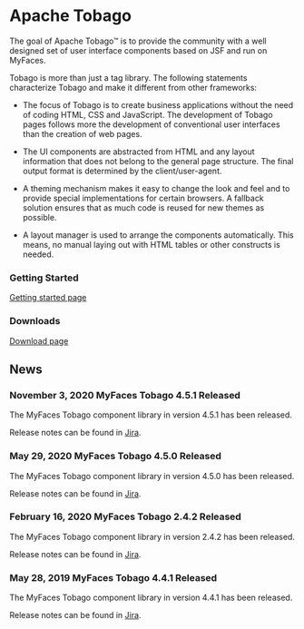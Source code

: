 # Apache Tobago

The goal of Apache Tobago™ is to provide the community with a well designed set of user interface components based on JSF and run on MyFaces.

Tobago is more than just a tag library. The following statements characterize Tobago and make it different from other frameworks:

  * The focus of Tobago is to create business applications without the need of coding
    HTML, CSS and JavaScript. The development of Tobago pages follows more the development of
    conventional user interfaces than the creation of web pages.

  * The UI components are abstracted from HTML and any layout information that does
    not belong to the general page structure. The final output format is determined
    by the client/user-agent.

  * A theming mechanism makes it easy to change the look and feel and to provide
    special implementations for certain browsers. A fallback solution ensures that
    as much code is reused for new themes as possible.

  * A layout manager is used to arrange the components automatically. This means, no
    manual laying out with HTML tables or other constructs is needed.

  
### Getting Started
         
[Getting started page](http://tobago-vm.apache.org/getting-started.html) 

### Downloads

[Download page](http://tobago-vm.apache.org/download.html)
  
## News

### November 3, 2020 MyFaces Tobago 4.5.1 Released

The MyFaces Tobago component library in version 4.5.1 has been released.

Release notes can be found in [Jira](https://issues.apache.org/jira/secure/ReleaseNote.jspa?projectId=12310273&styleName=Html&version=12348200).

### May 29, 2020 MyFaces Tobago 4.5.0 Released

The MyFaces Tobago component library in version 4.5.0 has been released.

Release notes can be found in [Jira](https://issues.apache.org/jira/secure/ReleaseNote.jspa?projectId=12310273&styleName=Html&version=12345562).

### February 16, 2020 MyFaces Tobago 2.4.2 Released

The MyFaces Tobago component library in version 2.4.2 has been released.

Release notes can be found in [Jira](https://issues.apache.org/jira/secure/ReleaseNote.jspa?projectId=12310273&styleName=Html&version=12345177).

### May 28, 2019 MyFaces Tobago 4.4.1 Released

The MyFaces Tobago component library in version 4.4.1 has been released.

Release notes can be found in [Jira](http://issues.apache.org/jira/secure/ReleaseNote.jspa?projectId=12310273&styleName=Html&version=12345061).   